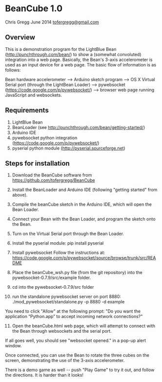 BeanCube 1.0
============

Chris Gregg
June 2014
tofergregg@gmail.com

Overview
--------
This is a demonstration program for the LightBlue Bean (http://punchthrough.com/bean/)
to show a (somewhat convoluted) integration into a web page. Basically, the Bean's
3-axis accelerometer is used as an input device for a web page. The basic flow of 
information is as follows:

Bean hardware accelerometer --> 
Arduino sketch program --> 
OS X Virtual Serial port (through the LightBean Loader) -->
pywebsocket (https://code.google.com/p/pywebsocket/) -->
browser web page running JavaScript and websockets.

Requirements
------------

1. LightBlue Bean
2. BeanLoader (see http://punchthrough.com/bean/getting-started/)
3. Arduino IDE
4. pywebsocket python integration (https://code.google.com/p/pywebsocket/)
5. pyserial python module (http://pyserial.sourceforge.net)

Steps for installation
----------------------

1. Download the BeanCube software from https://github.com/tofergregg/BeanCube

2. Install the BeanLoader and Arduino IDE (following "getting started" from above).

3. Compile the beanCube sketch in the Arduino IDE, which will open the Bean Loader.

4. Connect your Bean with the Bean Loader, and program the sketch onto the Bean.

5. Turn on the Virtual Serial port through the Bean Loader.

6. Install the pyserial module:
	pip install pyserial
	
7. Install pywebsocket
	Follow the instructions at:
	  https://code.google.com/p/pywebsocket/source/browse/trunk/src/README

8. Place the beanCube_wsh.py file (from the git repository) into the
   pywebsocket-0.7.9/src/example folder.
   
9. cd into the pywebsocket-0.7.9/src folder

10. run the standalone pywebsocket server on port 8880:
   ./mod_pywebsocket/standalone.py -p 8880 -d example
   
   You need to click "Allow" at the following prompt: "Do you want the 
   application “Python.app” to accept incoming network connections?"
   
11. Open the beanCube.html web page, which will attempt to connect with the Bean
    through websockets and the serial port.
    
If all goes well, you should see "websocket opened." in a pop-up alert window.

Once connected, you can use the Bean to rotate the three cubes on the screen,
demonstrating the use of the 3-axis accelerometer.

There is a demo game as well -- push "Play Game" to try it out, and follow the
directions. It is harder than it looks!


